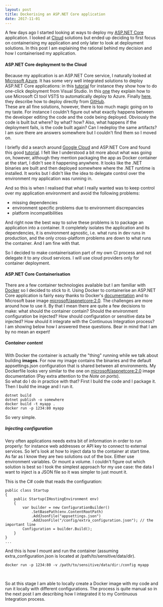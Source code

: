 ```yaml
---
layout: post
title: Dockerising an ASP.NET Core application
date: 2017-11-01
---
```



A few days ago I started looking at ways to deploy my [ASP.NET Core](https://docs.microsoft.com/en-us/aspnet/core/) application. I looked at [Cloud](https://en.wikipedia.org/wiki/Cloud_computing) solutions but ended up deciding to first focus on containerising my application and only later to look at deployment solutions. In this post I am explaining the rational behind my decision and how I containerised my application.


#### ASP.NET Core deployment to the Cloud

Because my application is an ASP.NET Core service, I naturally looked at [Microsoft Azure](https://azure.microsoft.com). It has some very well integrated solutions to deploy ASP.NET Core applications: in this [tutorial](https://docs.microsoft.com/en-us/aspnet/core/tutorials/publish-to-azure-webapp-using-vs) for instance they show how to do one-click deployment from Visual Studio. In this [one](https://docs.microsoft.com/en-us/vsts/build-release/apps/cd/azure/aspnet-core-to-azure-webapp?tabs=vsts) they explain how to use Microsoft CI tool VSTS to automatically deploy to Azure. Finally [here](https://blogs.msdn.microsoft.com/benjaminperkins/2017/05/10/deploy-github-source-code-repositories-to-an-azure-app-service/), they describe how to deploy directly from [GitHub](https://github.com/).
<br/>
These are all fine solutions, however, there is too much magic going on to my taste. For instance I couldn't figure out what exactly happens between the developer editing the code and the code being deployed. Obviously the code is built but where? by what? how? Also, what happens if the deployment fails, is the code built again? Can I redeploy the same artifacts?
<br/>
I am sure there are answers somewhere but I couldn't find them so I moved on.

I briefly did a search around [Google Cloud](https://cloud.google.com) and ASP.NET Core and found this good [tutorial](https://codelabs.developers.google.com/codelabs/cloud-app-engine-aspnetcore/#0). I felt like I understood a bit more about what was going on, however, although they mention packaging the app as Docker container at the start, I didn't see it happening anywhere. It looks like the .NET binaries are built and then deployed somewhere where the .NET runtime is installed. It works but I didn't like the idea to delegate control over the environment my application was running in.

And so this is when I realised that what I really wanted was to keep control over my application environment and avoid the following problems:
* missing dependencies
* environment specific problems due to environment discrepancies
* platform incompatibilities

And right now the best way to solve these problems is to package an application into a container. It completely isolates the application and its dependencies, it is environment agnostic, i.e. what runs in dev runs in production, and the only cross-platform problems are down to what runs the container. And I am fine with that.

So I decided to make containerisation part of my own CI process and not delegate it to any cloud services. I will use cloud providers only for container deployment.


#### ASP.NET Core Containerisation

There are a few container technologies available but I am familiar with [Docker](https://www.docker.com/) so I decided to stick to it. Using Docker to containerise an ASP.NET Core application is fairly easy thanks to Docker's [documentation](https://docs.docker.com/) and to Microsoft base image [microsoft/aspnetcore:2.0](https://hub.docker.com/r/microsoft/aspnetcore/). The challenges are more around how to use it. By that I mean there are quite a few decisions to make: what should the container contain? Should the environment configuration be injected? How should configuration or sensitive data be injected? How should it integrate with the Continuous Integration process?
<br/>
I am showing below how I answered these questions. Bear in mind that I am by no mean an expert!

##### Container content

With Docker the container is actually the "thing" running while we talk about building **images**. For now my image contains the binaries and the default appsettings.json configuration that is shared between all environments. My Dockerfile looks very similar to the one on [microsoft/aspnetcore:2.0](https://hub.docker.com/r/microsoft/aspnetcore/) image documentation (Pay extra attention to the *Note on ports*).
<br/>
So what do I do in practice with that? First I build the code and I package it. Then I build the image and I run it.
```
dotnet build
dotnet publish -o somewhere
docker build -t myapp .
docker run -p 1234:80 myapp
```
So very simple.

##### Injecting configuration

Very often applications needs extra bit of information in order to run properly: for instance web addresses or API key to connect to external services. So let's look at how to inject data to the container at start time.
<br/>
As far as I know they are two solutions out of the box. Either use environment variables. Or mount a volume. I couldn't figure out which solution is best so I took the simplest approach for my use case: the data I want to inject is a JSON file so it was simpler to just mount it.

This is the C# code that reads the configuration:
```
public class Startup
{
    public Startup(IHostingEnvironment env)
    {
        var builder = new ConfigurationBuilder()
            .SetBasePath(env.ContentRootPath)
            .AddJsonFile("appsettings.json")
            .AddJsonFile("/config/extra_configuration.json"); // the important line
        Configuration = builder.Build();
    }
}
...
```
And this is how I mount and run the container (assuming extra_configuration.json is located at /path/to/sensitive/data/dir).
```
docker run -p 1234:80 -v /path/to/sensitive/data/dir:/config myapp
```

<br/>

So at this stage I am able to locally create a Docker image with my code and run it locally with different configurations. The process is quite manual so in the next post I am describing how I integrated it to my Continuous Integration process.